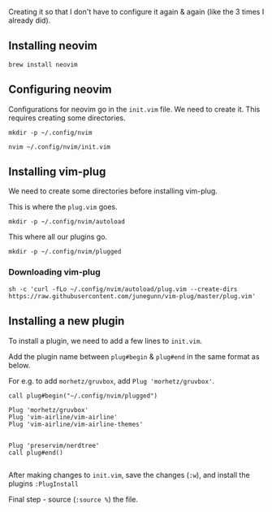 Creating it so that I don't have to configure it again &amp; again (like the 3 times I already did).

## Installing neovim

```
brew install neovim
```

## Configuring neovim

Configurations for neovim go in the `init.vim` file. We need to create it. 
This requires creating some directories.

```
mkdir -p ~/.config/nvim
```


```
nvim ~/.config/nvim/init.vim
```

## Installing vim-plug

We need to create some directories before installing vim-plug.

This is where the `plug.vim` goes.

```
mkdir -p ~/.config/nvim/autoload
```

This where all our plugins go.

```
mkdir -p ~/.config/nvim/plugged
```

### Downloading vim-plug

```
sh -c 'curl -fLo ~/.config/nvim/autoload/plug.vim --create-dirs  https://raw.githubusercontent.com/junegunn/vim-plug/master/plug.vim'
```

## Installing a new plugin


To install a plugin, we need to add a few lines to  `init.vim`. 

Add the plugin name between `plug#begin` & `plug#end`  in the same format as below.

For e.g. to add `morhetz/gruvbox`, add `Plug 'morhetz/gruvbox'`.


```
call plug#begin("~/.config/nvim/plugged")

Plug 'morhetz/gruvbox'
Plug 'vim-airline/vim-airline'
Plug 'vim-airline/vim-airline-themes'


Plug 'preservim/nerdtree'
call plug#end()


```


After making changes to `init.vim`, save the changes (`:w`), and install the plugins `:PlugInstall`

Final step -  source (`:source %`) the file.
